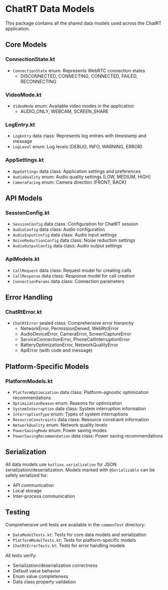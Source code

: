 # ChatRT Data Models

This package contains all the shared data models used across the ChatRT application.

## Core Models

### ConnectionState.kt
- `ConnectionState` enum: Represents WebRTC connection states
  - DISCONNECTED, CONNECTING, CONNECTED, FAILED, RECONNECTING

### VideoMode.kt
- `VideoMode` enum: Available video modes in the application
  - AUDIO_ONLY, WEBCAM, SCREEN_SHARE

### LogEntry.kt
- `LogEntry` data class: Represents log entries with timestamp and message
- `LogLevel` enum: Log levels (DEBUG, INFO, WARNING, ERROR)

### AppSettings.kt
- `AppSettings` data class: Application settings and preferences
- `AudioQuality` enum: Audio quality settings (LOW, MEDIUM, HIGH)
- `CameraFacing` enum: Camera direction (FRONT, BACK)

## API Models

### SessionConfig.kt
- `SessionConfig` data class: Configuration for ChatRT session
- `AudioConfig` data class: Audio configuration
- `AudioInputConfig` data class: Audio input settings
- `NoiseReductionConfig` data class: Noise reduction settings
- `AudioOutputConfig` data class: Audio output settings

### ApiModels.kt
- `CallRequest` data class: Request model for creating calls
- `CallResponse` data class: Response model for call creation
- `ConnectionParams` data class: Connection parameters

## Error Handling

### ChatRtError.kt
- `ChatRtError` sealed class: Comprehensive error hierarchy
  - NetworkError, PermissionDenied, WebRtcError
  - AudioDeviceError, CameraError, ScreenCaptureError
  - ServiceConnectionError, PhoneCallInterruptionError
  - BatteryOptimizationError, NetworkQualityError
  - ApiError (with code and message)

## Platform-Specific Models

### PlatformModels.kt
- `PlatformOptimization` data class: Platform-agnostic optimization recommendations
- `OptimizationReason` enum: Reasons for optimization
- `SystemInterruption` data class: System interruption information
- `InterruptionType` enum: Types of system interruptions
- `ResourceConstraints` data class: Resource constraint information
- `NetworkQuality` enum: Network quality levels
- `PowerSavingMode` enum: Power saving modes
- `PowerSavingRecommendation` data class: Power saving recommendations

## Serialization

All data models use `kotlinx.serialization` for JSON serialization/deserialization.
Models marked with `@Serializable` can be safely serialized for:
- API communication
- Local storage
- Inter-process communication

## Testing

Comprehensive unit tests are available in the `commonTest` directory:
- `DataModelTests.kt`: Tests for core data models and serialization
- `PlatformModelTests.kt`: Tests for platform-specific models
- `ChatRtErrorTests.kt`: Tests for error handling models

All tests verify:
- Serialization/deserialization correctness
- Default value behavior
- Enum value completeness
- Data class property validation